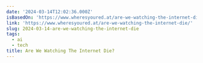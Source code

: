 ```yaml
---
date: '2024-03-14T12:02:36.000Z'
isBasedOn: 'https://www.wheresyoured.at/are-we-watching-the-internet-die/'
link: 'https://www.wheresyoured.at/are-we-watching-the-internet-die/'
slug: 2024-03-14-are-we-watching-the-internet-die
tags:
  - ai
  - tech
title: Are We Watching The Internet Die?
---
```


